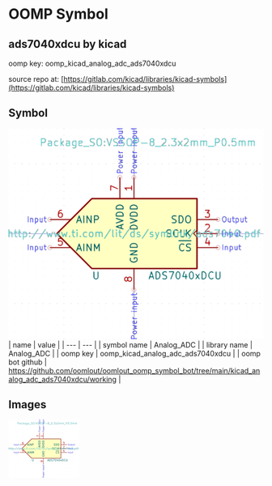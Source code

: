 # OOMP Symbol  
## ads7040xdcu  by kicad  
  
oomp key: oomp_kicad_analog_adc_ads7040xdcu  
  
source repo at: [https://gitlab.com/kicad/libraries/kicad-symbols](https://gitlab.com/kicad/libraries/kicad-symbols)  
## Symbol  
  
[![working.png](working_600.png)](working.png)  
| name | value | 
| --- | --- | 
| symbol name | Analog_ADC | 
| library name | Analog_ADC | 
| oomp key | oomp_kicad_analog_adc_ads7040xdcu | 
| oomp bot github | https://github.com/oomlout/oomlout_oomp_symbol_bot/tree/main/kicad_analog_adc_ads7040xdcu/working | 
## Images  
  
[![working.png](working_140.png)](working.png)  
